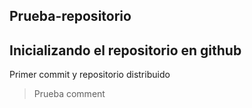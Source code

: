 ## Prueba-repositorio
Inicializando el repositorio en github
---
Primer commit y repositorio distribuido
> Prueba comment 
